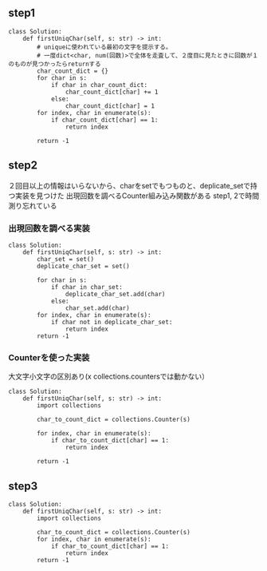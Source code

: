 ## step1

```python3
class Solution:
    def firstUniqChar(self, s: str) -> int:
        # uniqueに使われている最初の文字を提示する。
        # 一度dict<char, num(回数)>で全体を走査して、２度目に見たときに回数が１のものが見つかったらreturnする
        char_count_dict = {}
        for char in s:
            if char in char_count_dict:
                char_count_dict[char] += 1
            else:
                char_count_dict[char] = 1
        for index, char in enumerate(s):
            if char_count_dict[char] == 1:
                return index
        
        return -1

```

## step2

２回目以上の情報はいらないから、charをsetでもつものと、deplicate_setで持つ実装を見つけた
出現回数を調べるCounter組み込み関数がある
step1, 2で時間測り忘れている

### 出現回数を調べる実装

```python3
class Solution:
    def firstUniqChar(self, s: str) -> int:
        char_set = set()
        deplicate_char_set = set()

        for char in s:
            if char in char_set:
                deplicate_char_set.add(char)
            else:
                char_set.add(char)
        for index, char in enumerate(s):
            if char not in deplicate_char_set:
                return index
        return -1
```

### Counterを使った実装

大文字小文字の区別あり(x collections.countersでは動かない）

```python3
class Solution:
    def firstUniqChar(self, s: str) -> int:
        import collections

        char_to_count_dict = collections.Counter(s)

        for index, char in enumerate(s):
            if char_to_count_dict[char] == 1:
                return index

        return -1
```

## step3

```python3
class Solution:
    def firstUniqChar(self, s: str) -> int:
        import collections

        char_to_count_dict = collections.Counter(s)
        for index, char in enumerate(s):
            if char_to_count_dict[char] == 1:
                return index
        return -1
```
